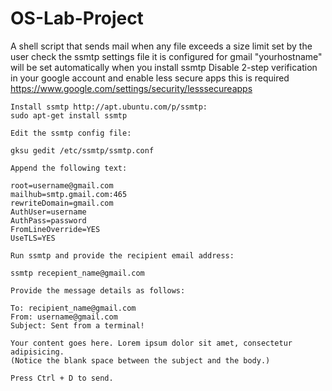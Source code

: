 # OS-Lab-Project
A shell script that sends mail when any file exceeds a size limit set by the user
check the ssmtp settings file it is configured for gmail "yourhostname" will be set automatically when you install ssmtp
Disable 2-step verification in your google account and enable less secure apps this is required https://www.google.com/settings/security/lesssecureapps

    Install ssmtp http://apt.ubuntu.com/p/ssmtp:
    sudo apt-get install ssmtp

    Edit the ssmtp config file:

    gksu gedit /etc/ssmtp/ssmtp.conf

    Append the following text:

    root=username@gmail.com
    mailhub=smtp.gmail.com:465
    rewriteDomain=gmail.com
    AuthUser=username
    AuthPass=password
    FromLineOverride=YES
    UseTLS=YES

    Run ssmtp and provide the recipient email address:

    ssmtp recepient_name@gmail.com

    Provide the message details as follows:

    To: recipient_name@gmail.com
    From: username@gmail.com
    Subject: Sent from a terminal!

    Your content goes here. Lorem ipsum dolor sit amet, consectetur adipisicing.
    (Notice the blank space between the subject and the body.)

    Press Ctrl + D to send.
